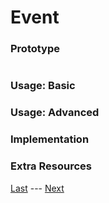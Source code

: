 # Event
### Prototype  
>```c++
>
>```
### Usage: Basic  


### Usage: Advanced  


### Implementation  


### Extra Resources  

[Last](https://www.github.com/Zomon333/SadBoat-Engine/tree/Linux-Refactor/docs/3-primitives/vectors.md) --- [Next](https://www.github.com/Zomon333/SadBoat-Engine/tree/Linux-Refactor/docs/4-events/timedevent.md)